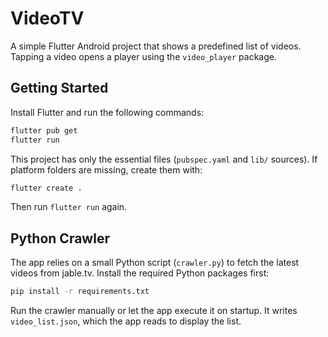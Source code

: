 # VideoTV

A simple Flutter Android project that shows a predefined list of videos. Tapping a video opens a player using the `video_player` package.

## Getting Started

Install Flutter and run the following commands:

```bash
flutter pub get
flutter run
```

This project has only the essential files (`pubspec.yaml` and `lib/` sources). If platform folders are missing, create them with:

```bash
flutter create .
```

Then run `flutter run` again.

## Python Crawler

The app relies on a small Python script (`crawler.py`) to fetch the latest
videos from jable.tv. Install the required Python packages first:

```bash
pip install -r requirements.txt
```

Run the crawler manually or let the app execute it on startup. It writes
`video_list.json`, which the app reads to display the list.
